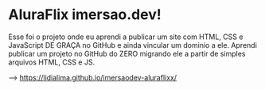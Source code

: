 # AluraFlix imersao.dev!

Esse foi o projeto onde eu aprendi a publicar um site com HTML, CSS e JavaScript DE GRAÇA no GitHub e ainda vincular um dominio a ele.
 Aprendi publicar um projeto no GitHub do ZERO migrando ele a partir de simples arquivos HTML, CSS e JS. 

--> https://lidialima.github.io/imersaodev-aluraflixx/
